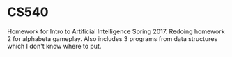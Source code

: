 # CS540
Homework for Intro to Artificial Intelligence Spring 2017. Redoing homework 2 for alphabeta gameplay.
Also includes 3 programs from data structures which I don't know where to put. 
